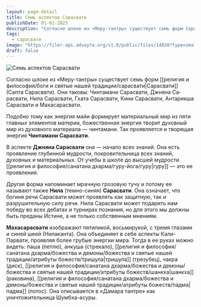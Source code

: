 ```yaml
---
layout: page-detail
title: Семь аспектов Сарасвати
publishDate: 01-01-2025
description: "Согласно шлоке из «Меру-тантры» существует семь форм Сарасвати (Сапта Сарасвати). Они таковы: Чинтамани Сарасвати, Джняна Са­расвати, Нила Сарасвати, Гхата Сарасвати, Кини Сарасвати, Антарикша Сарасвати и Махасарасвати."
tags:
  - сарасвати
image: "https://filer-api.advayta.org/v1.0/public/files/14028?type=small"
draft: false
---
```


![Семь аспектов Сарасвати](https://filer-api.advayta.org/v1.0/public/files/14028?type=medium "Семь аспектов Сарасвати") 

 Согласно шлоке из «Меру-тантры» существует семь форм [[религия и философия/боги и святые нашей традиции/сарасвати|Сарасвати]] (Сапта Сарасвати). Они таковы: Чинтамани Сарасвати, Джняна Са­расвати, Нила Сарасвати, Гхата Сарасвати, Кини Сарасвати, Антарикша Сарасвати и Махасарасвати. 

 Подобно тому как энергия майи формирует ма­териальный мир из пяти главных элементов мате­рии, божественная энергия творит духовный мир из духовного материала — чинтaмани. Так проявляется и творящая энергия **Чинтамани Сарасвати**.

 В аспекте **Джняна Сарасвати** она — начало всех знаний. Она есть проявление глубинной мудрости, покровительница всех знаний, духовных и матери­альных. От учебы в школе до высшей мудрости [[религия и философия/санатана дхарма/гуру-йога/гуру|гуру]] — это ее проявления.

Другая форма напоминает мрачную грозовую тучу и потому ее называют также **Нила** (темно-синяя) **Сарасвати**. Она означает, что богиня речи Сарасвати может проявлять как защитную, так и разрушитель­ную силу речи. Нила Сарасвати может подарить нам победу во всех дебатах и турнирах познания, но для этого мы должны быть преданы Истине, а не только собственным мнениям.

**Махасарасвати**  изображают пятиликой, вось­мирукой, с тремя глазами и синей шеей (Нилакан­та). Она объединяет в себе аспекты Кали-Парвати, проявляя более грубые энергии мира. Тогда в ее ру­ках можно видеть: паша (петлю), анкуша (стрекало), [[религия и философия/санатана дхарма/божества и демоны/божества и святые нашей традиции/атрибуты божеств/тришула|тришула]] (трезубец), чакра (диск), [[религия и философия/санатана дхарма/божества и демоны/божества и святые нашей традиции/атрибуты божеств/шанкха|шанкха]] (раковина), [[религия и философия/санатана дхарма/божества и демоны/божества и святые нашей традиции/атрибуты божеств/падма|падма]] (лотос). Она описывается в «Дамара тантре» как уничтожительница Шумбха-асуры.
  
  
